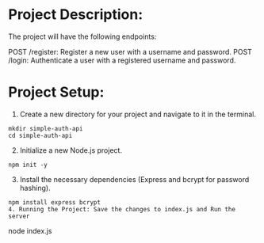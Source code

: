 # Project Description:
The project will have the following endpoints:

POST /register: Register a new user with a username and password.
POST /login: Authenticate a user with a registered username and password.

# Project Setup:
1. Create a new directory for your project and navigate to it in the terminal.
```
mkdir simple-auth-api
cd simple-auth-api
```
2. Initialize a new Node.js project.
```
npm init -y
```
3. Install the necessary dependencies (Express and bcrypt for password hashing).
```
npm install express bcrypt
4. Running the Project: Save the changes to index.js and Run the server
```
node index.js
```
